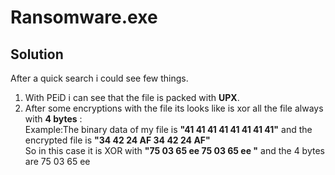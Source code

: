 
# Ransomware.exe

## Solution

After a quick search i could see few things.
1. With PEiD i can see that the file is packed with **UPX**.
2. After some encryptions with the file its looks like is xor all the file always with **4 bytes** :  
Example:The binary data of my file is **"41 41 41 41 41 41 41 41"** and the encrypted file is **"34 42 24 AF 34 42 24 AF"**  
So in this case it is XOR with **"75 03 65 ee 75 03 65 ee "** and the 4 bytes are 75 03 65 ee


